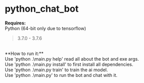 # python_chat_bot
**Requires:**<br/>
Python (64-bit only due to tensorflow)<br/>
>3.7.0 - 3.7.6<br/>
<br/>
**How to run it:**<br/>
Use 'python .\main.py help' read all about the bot and exe args.<br/>
Use 'python .\main.py install' to first install all dependencies.<br/>
Use 'python .\main.py train' to train the ai model.<br/>
Use 'python .\main.py' to run the bot and chat with it.<br/>
<br/>
